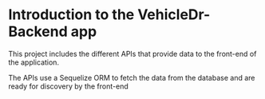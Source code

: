 # Introduction to the VehicleDr-Backend app

This project includes the different APIs that provide data to the front-end of the application. 

The APIs use a Sequelize ORM to fetch the data from the database and are ready for discovery by the front-end 
